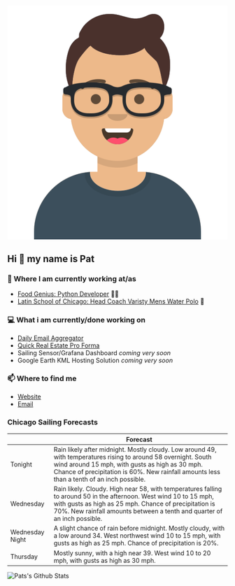[![Social banner for p-j-falconer](https://raw.githubusercontent.com/P-J-FALCONER/P-J-FALCONER/master/assets/avataaars.svg)](https://patfalconer.com/)
## Hi :wave: my name is Pat

### 💼 Where I am currently working at/as
- [Food Genius: Python Developer](https://getfoodgenius.com/) 🍔🐍
- [Latin School of Chicago: Head Coach Varisty Mens Water Polo](https://www.latinschool.org/) 🤽


### 💻 What i am currently/done working on
 - [Daily Email Aggregator](https://github.com/P-J-FALCONER/dott_daily_mail)
 - [Quick Real Estate Pro Forma](https://github.com/P-J-FALCONER/henry)
 - Sailing Sensor/Grafana Dashboard *coming very soon*
 - Google Earth KML Hosting Solution *coming very soon*

### 📫 Where to find me
 - [Website](https://patfalconer.com/)
 - [Email](mailto:patrick.j.falconer@gmail.com)


### Chicago Sailing Forecasts
|   | Forecast  |
|---|---|
| Tonight | Rain likely after midnight. Mostly cloudy. Low around 49, with temperatures rising to around 58 overnight. South wind around 15 mph, with gusts as high as 30 mph. Chance of precipitation is 60%. New rainfall amounts less than a tenth of an inch possible. |
| Wednesday | Rain likely. Cloudy. High near 58, with temperatures falling to around 50 in the afternoon. West wind 10 to 15 mph, with gusts as high as 25 mph. Chance of precipitation is 70%. New rainfall amounts between a tenth and quarter of an inch possible. |
| Wednesday Night | A slight chance of rain before midnight. Mostly cloudy, with a low around 34. West northwest wind 10 to 15 mph, with gusts as high as 25 mph. Chance of precipitation is 20%. |
| Thursday | Mostly sunny, with a high near 39. West wind 10 to 20 mph, with gusts as high as 30 mph. |

![Pats's Github Stats](https://github-readme-stats.vercel.app/api?username=p-j-falconer&show_icons=true&theme=radical)
